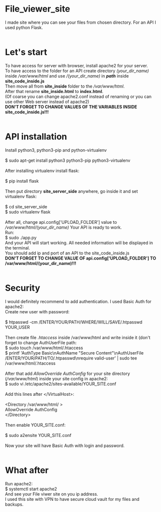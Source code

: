 # File_viewer_site
I made site where you can see your files from chosen directory. For an API I used python Flask.<br>
<br>

# Let's start
To have access for server with browser, install apache2 for your server.<br>
To have access to the folder for an API create directory *(your_dir_name)* inside */var/www/html* and use */(your_dir_name)* in ***path*** inside **site_code_inside.js**<br>
Then move all from **site_inside**  folder to the */var/www/html*.<br>
After that rename **site_inside.html** to **index.html**.<br>
(Of coarse you can change apache2.conf instead of renaming or you can use other Web server instead of apache2)<br>
****DON'T FORGET TO CHANGE VALUES OF THE VARIABLES INSIDE site_code_inside.js!!!****<br>
<br>

# API installation
Install python3, python3-pip and python-virtualenv<br>
<br>
$  sudo apt-get install python3 python3-pip python3-virtualenv<br>
<br>
After installing virtualenv install flask:<br>
<br>
$  pip install flask<br>
<br>
Then put directory **site_server_side** anywhere, go inside it and set virtualenv flask:<br>
<br>
$  cd site_server_side<br>
$  sudo virtualenv flask<br>
<br>
After all, change api.config\['UPLOAD_FOLDER'\] value to */var/www/html/(your_dir_name)* 
Your API is ready to work.<br>
Run:<br>
$  sudo ./app.py<br>
And your API will start working. All needed information will be displayed in the terminal.<br>
You should add ip and port of an API to the site_code_inside.js<br>
****DON'T FORGET TO CHANGE VALUE OF api.config\['UPLOAD_FOLDER'\] TO /var/www/html/(your_dir_name)!!!****<br>
<br>

# Security
I would definitely recommend to add authentication. I used Basic Auth for apache2:<br>
Create new user with password:<br>
<br>
$  htpasswd -cm /ENTER/YOUR/PATH/WHERE/WILL/SAVE/.htpasswd  YOUR_USER<br>
<br>
Then create file *.htaccess* inside /var/www/html and write inside it (don't forget to change AuthUserFile path:<br>
$  sudo touch /var/www/html/.htaccess<br>
$  printf 'AuthType Basic\nAuthName "Secure Content"\nAuthUserFile /ENTER/YOUR/PATH/TO/.htpasswd\nrequire valid-user' | sudo tee /var/www/html/.htaccess<br>
<br>
After that add *AllowOverride AuthConfig* for your site directory (*/var/www/html*) inside your site config in apache2:
<br>
$  sudo vi /etc/apache2/sites-available/YOUR_SITE.conf<br>
<br>
Add this lines after \</VirtualHost\>:<br>
<br>
<Directory /var/www/html/ ><br>
        AllowOverride AuthConfig<br>
\</Directory\><br>
<br>
Then enable YOUR_SITE.conf:<br>
<br>
$  sudo a2ensite YOUR_SITE.conf<br>
<br>
Now your site will have Basic Auth with login and password.<br>
<br>

# What after
Run apache2:<br>
$  systemctl start apache2<br>
And see your File viwer site on you ip address.<br>
I used this site with VPN to have secure cloud vault for my files and backups.<br>



